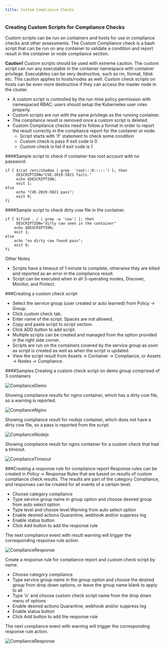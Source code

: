 ```yaml
---
title: Custom Compliance Checks
---
```


### Creating Custom Scripts for Compliance Checks
Custom scripts can be run on containers and hosts for use in compliance checks and other assessments. The Custom Compliance check is a bash script that can be run on any container to validate a condition and report result in the container or node compliance section.

<strong>Caution!</strong> Custom scripts should be used with extreme caution. The custom script can run any executable in the container namespace with container privilege. Executables can be very destructive, such as rm, format, fdisk etc. This caution applies to hosts/nodes as well. Custom check scripts on hosts can be even more destructive if they can access the master node in the cluster.

+ A custom script is controlled by the run-time policy permission with namespaced RBAC; users should setup the Kubernetes user roles properly.
+ Custom scripts are run with the same privilege as the running container.
+ The compliance result is removed once a custom script is deleted.
+ Custom Compliance checks need to follow a format in order to report the result correctly in the compliance report for the container or node.
    - Script starts with 'if' statement to check some condition
    - Custom check is pass if exit code is 0
    - Custom check is fail if exit code is 1

####Sample script to check if container has root account with no password.
```
if [ $(cat /etc/shadow | grep  'root:::0:::::') ]; then
     DESCRIPTION="CVE-2019-5021 fails."
     echo $DESCRIPTION;
     exit 1;
else
     echo "CVE-2019-5021 pass";
     exit 0;
fi
```

####Sample script to check dirty cow file in the container.
```
if [ $(find . / | grep -w 'cow') ]; then
     DESCRIPTION="dirty cow seen in the container"
    echo $DESCRIPTION;
    exit 1;
else
    echo "no dirty cow found pass";
    exit 0;
fi
```

Other Notes
+ Scripts have a timeout of 1 minute to complete, otherwise they are killed and reported as an error in the compliance result.
+ Script can be executed when in all 3-operating modes, Discover, Monitor, and Protect.


###Creating a custom check script
+ Select the service group (user created or auto learned) from Policy -> Group.
+ Click custom check tab.
+ Enter name of the script. Spaces are not allowed.
+ Copy and paste script to script section.
+ Click ADD button to add script.
+ Multiple scripts can be created and managed from the option provided in the right side corner.
+ Scripts are run on the containers covered by the service group as soon as script is created as well as when the script is updated.
+ View the script result from Assets -> Container -> Compliance, or Assets -> Nodes -> Compliance.

####Samples
Creating a custom check script on demo group comprised of 3 containers

![ComplianceDemo](/img/05.policy/11.customcompliance/compliance1.png)

Showing compliance results for nginx container, which has a dirty cow file, so a warning is reported.

![ComplianceNginx](/img/05.policy/11.customcompliance/compliance2.png)

Showing compliance result for nodejs container, which does not have a dirty cow file, so a pass is reported from the script.

![ComplianceNodejs](/img/05.policy/11.customcompliance/compliance_nodejs.png)

Showing compliance result for nginx container for a custom check that had a timeout.

![ComplianceTimeout](/img/05.policy/11.customcompliance/compliance_timeout.png)


###Creating a response rule for compliance report
Response rules can be created in Policy -> Response Rules that are based on results of custom compliance check results. The results are part of the category Compliance, and responses can be created for all events of a certain level.

+ Choose category compliance
+ Type service group name in group option and choose desired group from auto select option
+ Type level and choose level:Warning from auto select option
+ Enable desired actions Quarantine, webhook and/or suppress log
+ Enable status button
+ Click Add button to add the response rule

The next compliance event with result warning will trigger the corresponding response rule action.

![ComplianceResponse](/img/05.policy/11.customcompliance/compliance_response_1.png)

Create a response rule for compliance report and custom check script by name:

+ Choose category compliance
+ Type service group name in the group option and choose the desired group from drop down options, or leave the group name blank to apply to all
+ Type 'n' and choose custom check script name from the drop down menu of options
+ Enable desired actions Quarantine, webhook and/or suppress log
+ Enable status button
+ Click Add button to add the response rule

The next compliance event with warning will trigger the corresponding response rule action.

![ComplianceResponse](/img/05.policy/11.customcompliance/compliance_report_2.png)


